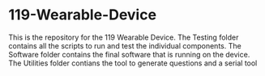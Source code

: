 # 119-Wearable-Device
This is the repository for the 119 Wearable Device. 
The Testing folder contains all the scripts to run and test the individual components.
The Software folder contains the final software that is running on the device.
The Utilities folder contians the tool to generate questions and a serial tool
